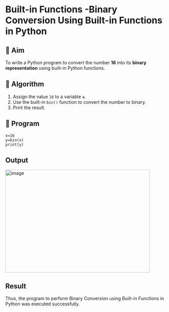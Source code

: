 # Built-in Functions -Binary Conversion Using Built-in Functions in Python

## 🎯 Aim
To write a Python program to convert the number **16** into its **binary representation** using built-in Python functions.

## 🧠 Algorithm
1. Assign the value `16` to a variable `a`.
2. Use the built-in `bin()` function to convert the number to binary.
3. Print the result.

## 🧾 Program
```
x=16
y=bin(x)
print(y)
```

## Output
<img width="451" height="320" alt="image" src="https://github.com/user-attachments/assets/702fcf1b-b1d8-47d9-b595-c4c6ba862f49" />

## Result
Thus, the program to perform Binary Conversion using Built-in Functions in Python was executed successfully.
